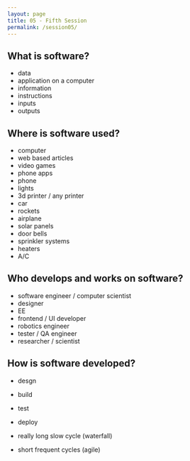 ```yaml
---
layout: page
title: 05 - Fifth Session
permalink: /session05/
---
```


## What is software?

- data
- application on a computer
- information
- instructions
- inputs
- outputs

## Where is software used?

- computer
- web based articles
- video games
- phone apps
- phone
- lights
- 3d printer / any printer
- car
- rockets
- airplane
- solar panels
- door bells
- sprinkler systems
- heaters
- A/C

## Who develops and works on software?

- software engineer / computer scientist
- designer
- EE
- frontend / UI developer
- robotics engineer
- tester / QA engineer
- researcher / scientist

## How is software developed?

- desgn
- build
- test
- deploy

- really long slow cycle (waterfall)
- short frequent cycles (agile)